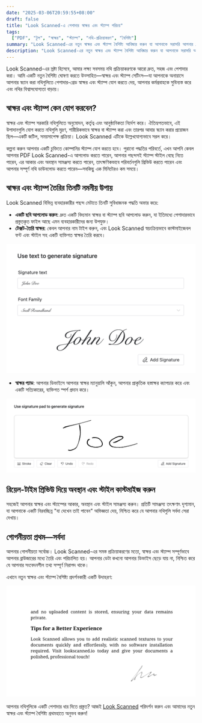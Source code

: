 ```yaml
---
date: "2025-03-06T20:59:55+08:00"
draft: false
title: "Look Scanned-এ পেশাদার স্বাক্ষর এবং স্ট্যাম্প পরিচয়"
tags:
  ["PDF", "টুল", "স্বাক্ষর", "স্ট্যাম্প", "নথি-প্রক্রিয়াকরণ", "বৈশিষ্ট্য"]
summary: "Look Scanned-এর নতুন স্বাক্ষর এবং স্ট্যাম্প বৈশিষ্ট্য আবিষ্কার করুন যা আপনাকে সরাসরি আপনার ব্রাউজারে আপনার নথিগুলিতে পেশাদার স্বাক্ষর এবং স্ট্যাম্প যোগ করতে দেয়। একাধিক স্বাক্ষর তৈরির পদ্ধতি, কাস্টমাইজেশন বিকল্প এবং গোপনীয়তা-কেন্দ্রিক প্রক্রিয়াকরণ সম্পর্কে জানুন।"
description: "Look Scanned-এর নতুন স্বাক্ষর এবং স্ট্যাম্প বৈশিষ্ট্য আবিষ্কার করুন যা আপনাকে সরাসরি আপনার ব্রাউজারে আপনার নথিগুলিতে পেশাদার স্বাক্ষর এবং স্ট্যাম্প যোগ করতে দেয়। একাধিক স্বাক্ষর তৈরির পদ্ধতি, কাস্টমাইজেশন বিকল্প এবং গোপনীয়তা-কেন্দ্রিক প্রক্রিয়াকরণ সম্পর্কে জানুন।"
---
```


Look Scanned-এর স্রষ্টা হিসেবে, আমার লক্ষ্য সবসময় নথি প্রক্রিয়াকরণকে আরো দ্রুত, সহজ এবং পেশাদার করা। আমি একটি নতুন বৈশিষ্ট্য ঘোষণা করতে উত্সাহিত—স্বাক্ষর এবং স্ট্যাম্প সেটিংস—যা আপনাকে অনায়াসে আপনার স্ক্যান করা নথিগুলিতে পেশাদার-গ্রেড স্বাক্ষর এবং স্ট্যাম্প যোগ করতে দেয়, আপনার কর্মপ্রবাহকে সুবিন্যস্ত করে এবং নথির বিশ্বাসযোগ্যতা বাড়ায়।

## স্বাক্ষর এবং স্ট্যাম্প কেন যোগ করবেন?

স্বাক্ষর এবং স্ট্যাম্প সরকারি নথিগুলিতে অনুমোদন, কর্তৃত্ব এবং আনুষ্ঠানিকতা নির্দেশ করে। ঐতিহ্যগতভাবে, এই উপাদানগুলি যোগ করতে নথিগুলি মুদ্রণ, শারীরিকভাবে স্বাক্ষর বা স্ট্যাম্প করা এবং তারপর আবার স্ক্যান করার প্রয়োজন ছিল—একটি জটিল, সময়সাপেক্ষ প্রক্রিয়া। Look Scanned এটিকে উল্লেখযোগ্যভাবে সরল করে।

কল্পনা করুন আপনার একটি চুক্তিতে কোম্পানির স্ট্যাম্প যোগ করতে হবে। পুরানো পদ্ধতির পরিবর্তে, এখন আপনি কেবল আপনার PDF Look Scanned-এ আপলোড করতে পারেন, আপনার পছন্দসই স্ট্যাম্প স্টাইল বেছে নিতে পারেন, এর আকার এবং অবস্থান সামঞ্জস্য করতে পারেন, তাৎক্ষণিকভাবে পরিবর্তনগুলি প্রিভিউ করতে পারেন এবং আপনার সম্পূর্ণ নথি ডাউনলোড করতে পারেন—সবকিছু এক মিনিটেরও কম সময়ে।

## স্বাক্ষর এবং স্ট্যাম্প তৈরির তিনটি নমনীয় উপায়

Look Scanned বিভিন্ন ব্যবহারকারীর পছন্দ মেটাতে তিনটি সুবিধাজনক পদ্ধতি অফার করে:

- **একটি ছবি আপলোড করুন**: দ্রুত একটি বিদ্যমান স্বাক্ষর বা স্ট্যাম্প ছবি আপলোড করুন, যা ইতিমধ্যে পেশাদারভাবে প্রস্তুতকৃত ফাইল আছে এমন ব্যবহারকারীদের জন্য উপযুক্ত।
- **টেক্সট-তৈরি স্বাক্ষর**: কেবল আপনার নাম টাইপ করুন, এবং Look Scanned স্বয়ংক্রিয়ভাবে কাস্টমাইজেবল ফন্ট এবং স্টাইল সহ একটি ব্যক্তিগত স্বাক্ষর তৈরি করবে।

![টেক্সট-তৈরি স্বাক্ষর উদাহরণ](./use-text-to-generate-signature-example.webp)

- **স্বাক্ষর প্যাড**: আপনার ডিভাইসে আপনার স্বাক্ষর ম্যানুয়ালি আঁকুন, আপনার প্রাকৃতিক হস্তাক্ষর ক্যাপচার করে এবং একটি সত্যিকারের, ব্যক্তিগত স্পর্শ প্রদান করে।

![স্বাক্ষর প্যাড উদাহরণ](./use-signature-pad-to-generate-signature-example.webp)

## রিয়েল-টাইম প্রিভিউ দিয়ে অবস্থান এবং স্টাইল কাস্টমাইজ করুন

সহজেই আপনার স্বাক্ষর এবং স্ট্যাম্পের আকার, অবস্থান এবং স্টাইল সামঞ্জস্য করুন। প্রতিটি সামঞ্জস্য তৎক্ষণাৎ দৃশ্যমান, যা আপনাকে একটি নিরবচ্ছিন্ন "যা দেখেন তাই পাবেন" অভিজ্ঞতা দেয়, নিশ্চিত করে যে আপনার নথিগুলি সর্বদা সেরা দেখায়।

## গোপনীয়তা প্রথম—সর্বদা

আপনার গোপনীয়তা সর্বোচ্চ। Look Scanned-এর সমস্ত প্রক্রিয়াকরণের মতো, স্বাক্ষর এবং স্ট্যাম্প সম্পূর্ণভাবে আপনার ব্রাউজারের মধ্যে তৈরি এবং পরিচালিত হয়। আপনার ডেটা কখনো আপনার ডিভাইস ছেড়ে যায় না, নিশ্চিত করে যে আপনার সংবেদনশীল তথ্য সম্পূর্ণ নিরাপদ থাকে।

এখানে নতুন স্বাক্ষর এবং স্ট্যাম্প বৈশিষ্ট্য প্রদর্শনকারী একটি উদাহরণ:

![স্বাক্ষর এবং স্ট্যাম্প উদাহরণ](./signature-and-stamp-example.webp)

আপনার নথিগুলিকে একটি পেশাদার ধার দিতে প্রস্তুত? আজই [Look Scanned](https://lookscanned.io) পরিদর্শন করুন এবং আমাদের নতুন স্বাক্ষর এবং স্ট্যাম্প বৈশিষ্ট্য প্রথমহাতে অনুভব করুন!